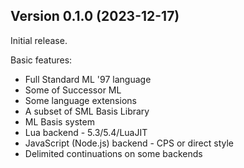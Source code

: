 ## Version 0.1.0 (2023-12-17)

Initial release.

Basic features:

* Full Standard ML '97 language
* Some of Successor ML
* Some language extensions
* A subset of SML Basis Library
* ML Basis system
* Lua backend - 5.3/5.4/LuaJIT
* JavaScript (Node.js) backend - CPS or direct style
* Delimited continuations on some backends
